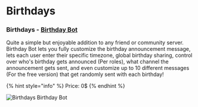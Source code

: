 # Birthdays

### Birthdays - [Birthday Bot](https://top.gg/bot/656621136808902656)

Quite a simple but enjoyable addition to any friend or community server. Birthday Bot lets you fully customize the birthday announcement message, lets each user enter their specific timezone, global birthday sharing, control over who's birthday gets announced (Per roles), what channel the announcement gets sent, and even customize up to 10 different messages (For the free version) that get randomly sent with each birthday!

{% hint style="info" %}
Price: 0$
{% endhint %}

![Birthdays Birthday Bot](<../.gitbook/assets/image (10).png>)
